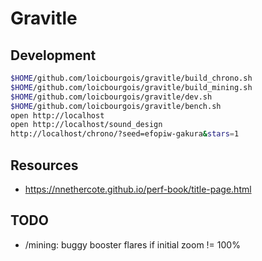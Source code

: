 # Gravitle


## Development
```sh
$HOME/github.com/loicbourgois/gravitle/build_chrono.sh
$HOME/github.com/loicbourgois/gravitle/build_mining.sh
$HOME/github.com/loicbourgois/gravitle/dev.sh
$HOME/github.com/loicbourgois/gravitle/bench.sh
open http://localhost
open http://localhost/sound_design
http://localhost/chrono/?seed=efopiw-gakura&stars=1
```


## Resources
- https://nnethercote.github.io/perf-book/title-page.html


## TODO
- /mining: buggy booster flares if initial zoom != 100%
